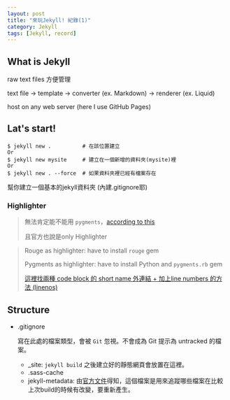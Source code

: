 ```yaml
---
layout: post
title: "來玩Jekyll! 紀錄(1)"
category: Jekyll
tags: [Jekyll, record]
---
```


## What is Jekyll

raw text files 方便管理

text file → template → converter (ex. Markdown) → renderer (ex. Liquid)

host on any web server (here I use GitHub Pages)

## Lat's start!

```
$ jekyll new .          # 在該位置建立
Or
$ jekyll new mysite     # 建立在一個新增的資料夾(mysite)裡
Or
$ jekyll new . --force  # 如果資料夾裡已經有檔案存在
```
幫你建立一個基本的jekyll資料夾 (內建.gitignore耶)

### Highlighter

> 無法肯定能不能用 `pygments`，[according to this][2KarmdownN'Rouge]
>
> 且官方也說是only Highlighter


> Rouge as highlighter: have to install `rouge` gem
>
> Pygments as highlighter: have to install Python and `pygments.rb` gem
>
> [這裡找兩種 code block 的 short name 外連結 + 加上line numbers 的方法 (linenos)](http://idratherbewriting.com/2016/02/21/bug-with-kramdown-and-rouge-with-github-pages/)

[2KarmdownN'Rouge]: http://idratherbewriting.com/2016/02/21/bug-with-kramdown-and-rouge-with-github-pages/#how-to-make-the-updates-to-use-kramdown-and-rouge

## Structure

* .gitignore

  寫在此處的檔案類型，會被 `Git` 忽視。不會成為 Git 提示為 untracked 的檔案。
  * _site: `jekyll build` 之後建立好的靜態網頁會放置在這裡。
  * .sass-cache
  * jekyll-metadata: 由[官方文件][Directory structure]得知，這個檔案是用來追蹤哪些檔案在比較上次build的時候有改變，要重新產生。

[Directory structure]: (https://jekyllrb.com/docs/structure/)
